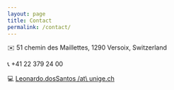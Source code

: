 ```yaml
---
layout: page
title: Contact
permalink: /contact/
---
```


:envelope: 51 chemin des Maillettes, 1290 Versoix, Switzerland

:telephone_receiver: +41 22 379 24 00

:computer: [Leonardo.dosSantos /at\ unige.ch](mailto:leonardo.dossantos@unige.ch)